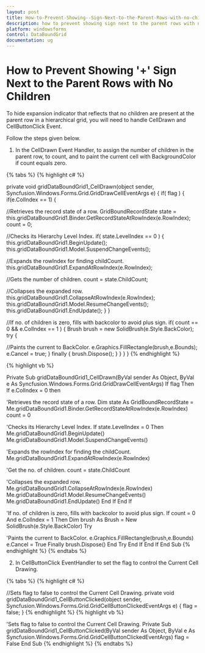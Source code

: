 ```yaml
---
layout: post
title: How-to-Prevent-Showing--Sign-Next-to-the-Parent-Rows-with-no-children | Windows Forms | Syncfusion
description: how to prevent showing sign next to the parent rows with no children
platform: windowsforms
control: DataBoundGrid
documentation: ug
---
```


# How to Prevent Showing '+' Sign Next to the Parent Rows with No Children

To hide expansion indicator that reflects that no children are present at the parent row in a hierarchical grid, you will need to handle CellDrawn and CellButtonClick Event. 

Follow the steps given below.

1. In the CellDrawn Event Handler, to assign the number of children in the parent row, to count, and to paint the current cell with BackgroundColor if count equals zero.

{% tabs %}
{% highlight c# %}

private void gridDataBoundGrid1_CellDrawn(object sender, Syncfusion.Windows.Forms.Grid.GridDrawCellEventArgs e)
{
	if( flag )
	{
        if(e.ColIndex == 1)
        {

//Retrieves the record state of a row.
			 GridBoundRecordState state = this.gridDataBoundGrid1.Binder.GetRecordStateAtRowIndex(e.RowIndex);
			 count = 0;

//Checks its Hierarchy Level Index.
            if( state.LevelIndex == 0 )
            {
				this.gridDataBoundGrid1.BeginUpdate();
				this.gridDataBoundGrid1.Model.SuspendChangeEvents();

//Expands the rowIndex for finding childCount.
				this.gridDataBoundGrid1.ExpandAtRowIndex(e.RowIndex);

//Gets the number of children.
                count = state.ChildCount;

//Collapses the expanded row.
			   this.gridDataBoundGrid1.CollapseAtRowIndex(e.RowIndex);
			   this.gridDataBoundGrid1.Model.ResumeChangeEvents();
    		   this.gridDataBoundGrid1.EndUpdate();
			 }
	   }

//If no. of children is zero, fills with backcolor to avoid plus sign.
	   if( count == 0 && e.ColIndex == 1 )
	   {
		   Brush brush = new SolidBrush(e.Style.BackColor);
		   try
		   {

//Paints the current to BackColor.
				e.Graphics.FillRectangle(brush,e.Bounds);
				e.Cancel = true;
		   }
		   finally
		   {
				brush.Dispose();
			}
	   }
   }
}
{% endhighlight %}

{% highlight vb %}
 
Private Sub gridDataBoundGrid1_CellDrawn(ByVal sender As Object, ByVal e As Syncfusion.Windows.Forms.Grid.GridDrawCellEventArgs)
If flag Then
If e.ColIndex = 0 then

'Retrieves the record state of a row.
Dim state As GridBoundRecordState = Me.gridDataBoundGrid1.Binder.GetRecordStateAtRowIndex(e.RowIndex) 
count = 0

'Checks its Hierarchy Level Index.
If state.LevelIndex = 0 Then
Me.gridDataBoundGrid1.BeginUpdate()
Me.gridDataBoundGrid1.Model.SuspendChangeEvents()

'Expands the rowIndex for finding the childCount.
Me.gridDataBoundGrid1.ExpandAtRowIndex(e.RowIndex)

'Get the no. of children.
count = state.ChildCount

'Collapses the expanded row.
Me.gridDataBoundGrid1.CollapseAtRowIndex(e.RowIndex)
Me.gridDataBoundGrid1.Model.ResumeChangeEvents()
Me.gridDataBoundGrid1.EndUpdate()
End If
End If

'If no. of children is zero, fills with backcolor to avoid plus sign.
If count = 0 And e.ColIndex = 1 Then
Dim brush As Brush = New SolidBrush(e.Style.BackColor) 
Try

'Paints the current to BackColor.
e.Graphics.FillRectangle(brush,e.Bounds)
e.Cancel = True
Finally
brush.Dispose()
End Try
End If
End If 
End Sub
{% endhighlight %}
{% endtabs %}

2. In CellButtonClick EventHandler to set the flag to control the Current Cell Drawing.

{% tabs %}
{% highlight c# %}

//Sets flag to false to control the Current Cell Drawing.
private void gridDataBoundGrid1_CellButtonClicked(object sender, Syncfusion.Windows.Forms.Grid.GridCellButtonClickedEventArgs e)
{
	flag = false;
}
{% endhighlight %}
{% highlight vb %}

'Sets flag to false to control the Current Cell Drawing.
Private Sub gridDataBoundGrid1_CellButtonClicked(ByVal sender As Object, ByVal e As Syncfusion.Windows.Forms.Grid.GridCellButtonClickedEventArgs)
flag = False
End Sub
{% endhighlight %}
{% endtabs %}
